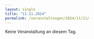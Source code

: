 ```yaml
---
layout: single
title: "11.11.2024"
permalink: /veranstaltungen/2024/11/11/
---
```


Keine Veranstaltung an diesem Tag.
